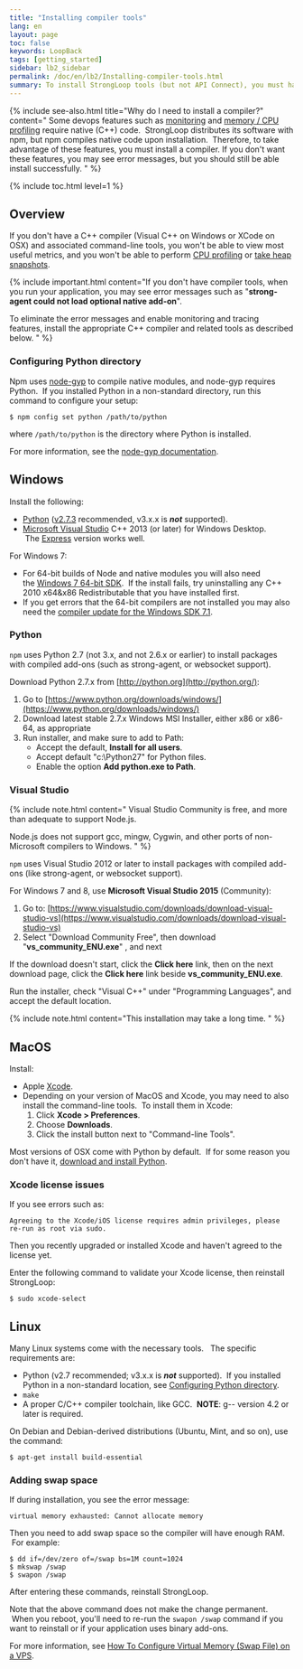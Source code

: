 ```yaml
---
title: "Installing compiler tools"
lang: en
layout: page
toc: false
keywords: LoopBack
tags: [getting_started]
sidebar: lb2_sidebar
permalink: /doc/en/lb2/Installing-compiler-tools.html
summary: To install StrongLoop tools (but not API Connect), you must have compiler tools installed.
---
```


{% include see-also.html title="Why do I need to install a compiler?" content="
Some devops features such as [monitoring](https://docs.strongloop.com/display/SLC/Monitoring-app-metrics) and [memory / CPU profiling](https://docs.strongloop.com/display/SLC/Profiling) require native (C++) code.  StrongLoop distributes its software with npm, but npm compiles native code upon installation.  Therefore, to take advantage of these features, you must install a compiler.  If you don't want these features, you may see error messages, but you should still be able install successfully.
" %}

{% include toc.html level=1 %}

## Overview  

If you don't have a C++ compiler (Visual C++ on Windows or XCode on OSX) and associated command-line tools, you won't be able to view most useful metrics, and you won't be able to perform [CPU profiling](https://docs.strongloop.com/display/SLC/CPU-profiling) or [take heap snapshots](https://docs.strongloop.com/display/SLC/Taking-heap-snapshots). 

{% include important.html content="If you don't have compiler tools, when you run your application, you may see error messages such as \"**strong-agent could not load optional native add-on**\".

To eliminate the error messages and enable monitoring and tracing features, install the appropriate C++ compiler and related tools as described below.
" %}

### Configuring Python directory

Npm uses [node-gyp](https://www.npmjs.org/package/node-gyp) to compile native modules, and node-gyp requires Python.  If you installed Python in a non-standard directory, run this command to configure your setup:

`$ npm config set python /path/to/python`

where `/path/to/python` is the directory where Python is installed.

For more information, see the [node-gyp documentation](https://github.com/TooTallNate/node-gyp/blob/master/README.md#installation).

## Windows

Install the following:

*   [Python](http://www.python.org/getit/windows) ([v2.7.3](http://www.python.org/download/releases/2.7.3#download) recommended, v3.x.x is **_not_** supported). 
*   [Microsoft Visual Studio](http://www.visualstudio.com/) C++ 2013 (or later) for Windows Desktop.  The [Express](http://go.microsoft.com/) version works well.

For Windows 7:

*   For 64-bit builds of Node and native modules you will also need the [Windows 7 64-bit SDK](http://www.microsoft.com/en-us/download/details.aspx).  If the install fails, try uninstalling any C++ 2010 x64&x86 Redistributable that you have installed first.
*   If you get errors that the 64-bit compilers are not installed you may also need the [compiler update for the Windows SDK 7.1](http://www.microsoft.com/en-us/download/details.aspx).

### Python

`npm` uses Python 2.7 (not 3.x, and not 2.6.x or earlier) to install packages with compiled add-ons (such as strong-agent, or websocket support).

Download Python 2.7.x from [http://python.org](http://python.org/):

1.  Go to [https://www.python.org/downloads/windows/](https://www.python.org/downloads/windows/)
2.  Download latest stable 2.7.x Windows MSI Installer, either x86 or x86-64, as appropriate
3.  Run installer, and make sure to add to Path:
    *   Accept the default, **Install for all users**.
    *   Accept default "c:\Python27" for Python files.
    *   Enable the option **Add python.exe to Path**.

### Visual Studio

{% include note.html content="
Visual Studio Community is free, and more than adequate to support Node.js.

Node.js does not support gcc, mingw, Cygwin, and other ports of non-Microsoft compilers to Windows.
" %}

`npm` uses Visual Studio 2012 or later to install packages with compiled add-ons (like strong-agent, or websocket support).  

For Windows 7 and 8, use **Microsoft Visual Studio 2015** (Community):

1.  Go to: [https://www.visualstudio.com/downloads/download-visual-studio-vs](https://www.visualstudio.com/downloads/download-visual-studio-vs)
2.  Select "Download Community Free", then download "**vs_community_ENU.exe**" , and next

If the download doesn't start, click the **Click here** link, then on the next download page, click the **Click here** link beside **vs_community_ENU.exe**.

Run the installer, check "Visual C++" under "Programming Languages", and accept the default location.

{% include note.html content="This installation may take a long time.
" %}

## MacOS

Install:

*   Apple [Xcode](https://developer.apple.com/xcode/).
*   Depending on your version of MacOS and Xcode, you may need to also install the command-line tools.  To install them in Xcode:
    1.  Click **Xcode > Preferences**.
    2.  Choose **Downloads**.
    3.  Click the install button next to "Command-line Tools".

Most versions of OSX come with Python by default.  If for some reason you don't have it, [download and install Python](https://www.python.org/downloads/mac-osx/).

### Xcode license issues

If you see errors such as:

`Agreeing to the Xcode/iOS license requires admin privileges, please re-run as root via sudo.`

Then you recently upgraded or installed Xcode and haven't agreed to the license yet. 

Enter the following command to validate your Xcode license, then reinstall StrongLoop:

`$ sudo xcode-select`

## Linux

Many Linux systems come with the necessary tools.   The specific requirements are:

*   Python (v2.7 recommended; v3.x.x is **_not_** supported).  If you installed Python in a non-standard location, see [Configuring Python directory](#configuring-python-directory).
*   `make`
*   A proper C/C++ compiler toolchain, like GCC.  **NOTE**: g-- version 4.2 or later is required.

On Debian and Debian-derived distributions (Ubuntu, Mint, and so on), use the command:

`$ apt-get install build-essential`

### Adding swap space

If during installation, you see the error message:

`virtual memory exhausted: Cannot allocate memory`

Then you need to add swap space so the compiler will have enough RAM.  For example:

```
$ dd if=/dev/zero of=/swap bs=1M count=1024 
$ mkswap /swap 
$ swapon /swap
```

After entering these commands, reinstall StrongLoop.

Note that the above command does not make the change permanent.  When you reboot, you'll need to re-run the `swapon /swap` command if you want to reinstall or if your application uses binary add-ons.

For more information, see [How To Configure Virtual Memory (Swap File) on a VPS](https://www.digitalocean.com/community/tutorials/how-to-configure-virtual-memory-swap-file-on-a-vps).
